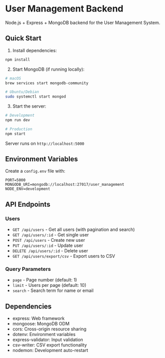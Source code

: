 # User Management Backend

Node.js + Express + MongoDB backend for the User Management System.

## Quick Start

1. Install dependencies:
```bash
npm install
```

2. Start MongoDB (if running locally):
```bash
# macOS
brew services start mongodb-community

# Ubuntu/Debian
sudo systemctl start mongod
```

3. Start the server:
```bash
# Development
npm run dev

# Production
npm start
```

Server runs on `http://localhost:5000`

## Environment Variables

Create a `config.env` file with:
```
PORT=5000
MONGODB_URI=mongodb://localhost:27017/user_management
NODE_ENV=development
```

## API Endpoints

### Users
- `GET /api/users` - Get all users (with pagination and search)
- `GET /api/users/:id` - Get single user
- `POST /api/users` - Create new user
- `PUT /api/users/:id` - Update user
- `DELETE /api/users/:id` - Delete user
- `GET /api/users/export/csv` - Export users to CSV

### Query Parameters
- `page` - Page number (default: 1)
- `limit` - Users per page (default: 10)
- `search` - Search term for name or email

## Dependencies

- express: Web framework
- mongoose: MongoDB ODM
- cors: Cross-origin resource sharing
- dotenv: Environment variables
- express-validator: Input validation
- csv-writer: CSV export functionality
- nodemon: Development auto-restart
